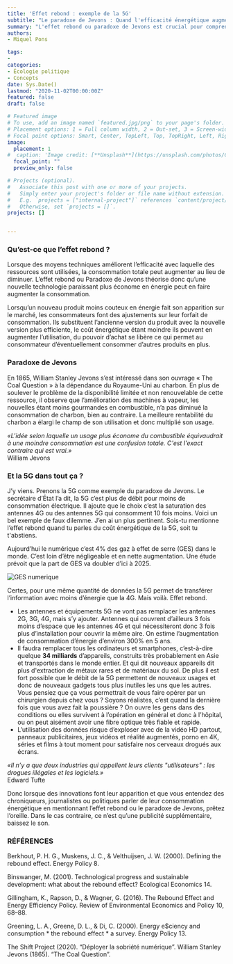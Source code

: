 ```yaml
---
title: 'Effet rebond : exemple de la 5G'
subtitle: "Le paradoxe de Jevons : Quand l'efficacité énergétique augmente la consommation finale."
summary: "L'effet rebond ou paradoxe de Jevons est crucial pour comprendre l'augmentation de la consommation d'énergie et des emissions de gaz à effet de serre. "
authors:
- Miquel Pons

tags:
- 
categories:
- Écologie politique
- Concepts
date: Sys.Date()
lastmod: "2020-11-02T00:00:00Z"
featured: false
draft: false

# Featured image
# To use, add an image named `featured.jpg/png` to your page's folder.
# Placement options: 1 = Full column width, 2 = Out-set, 3 = Screen-width
# Focal point options: Smart, Center, TopLeft, Top, TopRight, Left, Right, BottomLeft, Bottom, BottomRight
image:
  placement: 1
#  caption: 'Image credit: [**Unsplash**](https://unsplash.com/photos/CpkOjOcXdUY)'
  focal_point: ""
  preview_only: false

# Projects (optional).
#   Associate this post with one or more of your projects.
#   Simply enter your project's folder or file name without extension.
#   E.g. `projects = ["internal-project"]` references `content/project/deep-learning/index.md`.
#   Otherwise, set `projects = []`.
projects: []


---
```


### Qu’est-ce que l’effet rebond ?

Lorsque des moyens techniques améliorent l’efficacité avec laquelle des ressources sont utilisées, la consommation totale peut augmenter au lieu de diminuer. L’effet rebond ou Paradoxe de Jevons théorise donc qu’une nouvelle technologie paraissant plus économe en énergie peut en faire augmenter la consommation.  
  
Lorsqu’un nouveau produit moins couteux en énergie fait son apparition sur le marché, les consommateurs font des ajustements sur leur forfait de consommation. Ils substituent l’ancienne version du produit avec la nouvelle version plus efficiente, le coût énergétique étant moindre ils peuvent en augmenter l’utilisation, du pouvoir d’achat se libère ce qui permet au consommateur d’éventuellement consommer d’autres produits en plus.   
  
### Paradoxe de Jevons

En 1865, William Stanley Jevons s’est intéressé dans son ouvrage « The Coal Question » à la dépendance du Royaume-Uni au charbon. En plus de soulever le problème de la disponibilité limitée et non renouvelable de cette ressource, il observe que l’amélioration des machines à vapeur, les nouvelles étant moins gourmandes en combustible, n’a pas diminué la consommation de charbon, bien au contraire. La meilleure rentabilité du charbon a élargi le champ de son utilisation et donc multiplié son usage.  

*«L'idée selon laquelle un usage plus économe du combustible équivaudrait à une moindre consommation est une confusion totale. C'est l'exact contraire qui est vrai.»*   
William Jevons

### Et la 5G dans tout ça ?

J’y viens. Prenons la 5G comme exemple du paradoxe de Jevons. Le secrétaire d’État l’a dit, la 5G c’est plus de débit pour moins de consommation électrique. Il ajoute que le choix c’est la saturation des antennes 4G ou des antennes 5G qui consomment 10 fois moins. Voici un bel exemple de faux dilemme. J’en ai un plus pertinent. Sois-tu mentionne l’effet rebond quand tu parles du coût énergétique de la 5G, soit tu t'abstiens.   
  
Aujourd’hui le numérique c’est 4% des gaz à effet de serre (GES) dans le monde. C’est loin d’être négligeable et en nette augmentation. Une étude prévoit que la part de GES va doubler d’ici à 2025.  

<img class="fit-picture" 
    src="/media/GES numérique.PNG"
    alt="GES numerique"
    title="The Shift Project 2018"> 

Certes, pour une même quantité de données la 5G permet de transférer l’information avec moins d’énergie que la 4G. Mais voilà. Effet rebond.

-	Les antennes et équipements 5G ne vont pas remplacer les antennes 2G, 3G, 4G, mais s’y ajouter. Antennes qui couvrent d’ailleurs 3 fois moins d’espace que les antennes 4G et qui nécessiteront donc 3 fois plus d’installation pour couvrir la même aire. On estime l’augmentation de consommation d’énergie d’environ 300% en 5 ans.
-	Il faudra remplacer tous les ordinateurs et smartphones, c’est-à-dire quelque **34 milliards** d’appareils, construits très probablement en Asie et transportés dans le monde entier. Et qui dit nouveaux appareils dit plus d'extraction de métaux rares et de matériaux du sol. De plus il est fort possible que le débit de la 5G permettent de nouveaux usages et donc de nouveaux gadgets tous plus inutiles les uns que les autres. Vous pensiez que ça vous permettrait de vous faire opérer par un chirurgien depuis chez vous ? Soyons réalistes, c’est quand la dernière fois que vous avez fait la poussière ? On ouvre les gens dans des conditions ou elles survivent à l’opération en général et donc à l’hôpital, ou on peut aisément avoir une fibre optique très fiable et rapide.
-	L’utilisation des données risque d’exploser avec de la vidéo HD partout, panneaux publicitaires, jeux vidéos et réalité augmentés, porno en 4K, séries et films à tout moment pour satisfaire nos cerveaux drogués aux écrans. 

*«Il n’y a que deux industries qui appellent leurs clients "utilisateurs" : les drogues illégales et les logiciels.»*  
Edward Tufte

Donc lorsque des innovations font leur apparition et que vous entendez des chroniqueurs, journalistes ou politiques parler de leur consommation énergétique en mentionnant l’effet rebond ou le paradoxe de Jevons, prêtez l’oreille. Dans le cas contraire, ce n’est qu’une publicité supplémentaire, baissez le son. 

### RÉFÉRENCES

Berkhout, P. H. G., Muskens, J. C., & Velthuijsen, J. W. (2000). Defining the rebound effect. Energy Policy 8.  
  
Binswanger, M. (2001). Technological progress and sustainable development: what about the rebound effect? Ecological Economics 14.  
  
Gillingham, K., Rapson, D., & Wagner, G. (2016). The Rebound Effect and Energy Efficiency Policy. Review of Environmental Economics and Policy 10, 68–88.  
   
Greening, L. A., Greene, D. L., & Di, C. (2000). Energy e$ciency and consumption * the rebound effect * a survey. Energy Policy 13.  
  
The Shift Project (2020). “Déployer la sobriété numérique”.
William Stanley Jevons (1865).  “The Coal Question”.
